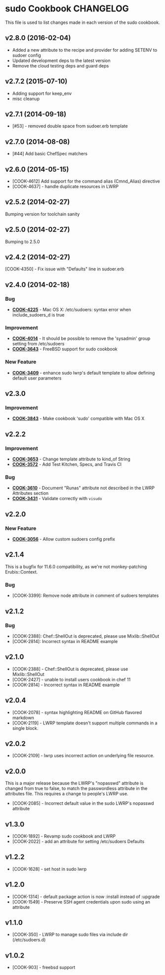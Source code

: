 # sudo Cookbook CHANGELOG
This file is used to list changes made in each version of the sudo cookbook.

## v2.8.0 (2016-02-04)
- Added a new attribute to the recipe and provider for adding SETENV to sudoer config
- Updated development deps to the latest version
- Remove the cloud testing deps and guard deps

## v2.7.2 (2015-07-10)
- Adding support for keep_env
- misc cleanup

## v2.7.1 (2014-09-18)
- [#53] - removed double space from sudoer.erb template

## v2.7.0 (2014-08-08)
- [#44] Add basic ChefSpec matchers

## v2.6.0 (2014-05-15)
- [COOK-4612] Add support for the command alias (Cmnd_Alias) directive
- [COOK-4637] - handle duplicate resources in LWRP

## v2.5.2 (2014-02-27)
Bumping version for toolchain sanity

## v2.5.0 (2014-02-27)
Bumping to 2.5.0

## v2.4.2 (2014-02-27)
[COOK-4350] - Fix issue with "Defaults" line in sudoer.erb

## v2.4.0 (2014-02-18)
### Bug
- **[COOK-4225](https://tickets.chef.io/browse/COOK-4225)** - Mac OS X: /etc/sudoers: syntax error when include_sudoers_d is true

### Improvement
- **[COOK-4014](https://tickets.chef.io/browse/COOK-4014)** - It should be possible to remove the 'sysadmin' group setting from /etc/sudoers
- **[COOK-3643](https://tickets.chef.io/browse/COOK-3643)** - FreeBSD support for sudo cookbook

### New Feature
- **[COOK-3409](https://tickets.chef.io/browse/COOK-3409)** - enhance sudo lwrp's default template to allow defining default user parameters

## v2.3.0
### Improvement
- **[COOK-3843](https://tickets.chef.io/browse/COOK-3843)** - Make cookbook 'sudo' compatible with Mac OS X

## v2.2.2
### Improvement
- **[COOK-3653](https://tickets.chef.io/browse/COOK-3653)** - Change template attribute to kind_of String
- **[COOK-3572](https://tickets.chef.io/browse/COOK-3572)** - Add Test Kitchen, Specs, and Travis CI

### Bug
- **[COOK-3610](https://tickets.chef.io/browse/COOK-3610)** - Document "Runas" attribute not described in the LWRP Attributes section
- **[COOK-3431](https://tickets.chef.io/browse/COOK-3431)** - Validate correctly with `visudo`

## v2.2.0
### New Feature
- **[COOK-3056](https://tickets.chef.io/browse/COOK-3056)** - Allow custom sudoers config prefix

## v2.1.4
This is a bugfix for 11.6.0 compatibility, as we're not monkey-patching Erubis::Context.

### Bug
- [COOK-3399]: Remove node attribute in comment of sudoers templates

## v2.1.2
### Bug
- [COOK-2388]: Chef::ShellOut is deprecated, please use Mixlib::ShellOut
- [COOK-2814]: Incorrect syntax in README example

## v2.1.0
- [COOK-2388] - Chef::ShellOut is deprecated, please use Mixlib::ShellOut
- [COOK-2427] - unable to install users cookbook in chef 11
- [COOK-2814] - Incorrect syntax in README example

## v2.0.4
- [COOK-2078] - syntax highlighting README on GitHub flavored markdown
- [COOK-2119] - LWRP template doesn't support multiple commands in a single block.

## v2.0.2
- [COOK-2109] - lwrp uses incorrect action on underlying file resource.

## v2.0.0
This is a major release because the LWRP's "nopasswd" attribute is changed from true to false, to match the passwordless attribute in the attributes file. This requires a change to people's LWRP use.
- [COOK-2085] - Incorrect default value in the sudo LWRP's nopasswd attribute

## v1.3.0
- [COOK-1892] - Revamp sudo cookbook and LWRP
- [COOK-2022] - add an attribute for setting /etc/sudoers Defaults

## v1.2.2
- [COOK-1628] - set host in sudo lwrp

## v1.2.0
- [COOK-1314] - default package action is now :install instead of :upgrade
- [COOK-1549] - Preserve SSH agent credentials upon sudo using an attribute

## v1.1.0
- [COOK-350] - LWRP to manage sudo files via include dir (/etc/sudoers.d)

## v1.0.2
- [COOK-903] - freebsd support
